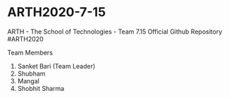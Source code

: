 # ARTH2020-7-15
ARTH - The School of Technologies - Team 7.15 Official Github Repository #ARTH2020

Team Members

1. Sanket Bari (Team Leader)
2. Shubham
3. Mangal
4. Shobhit Sharma
